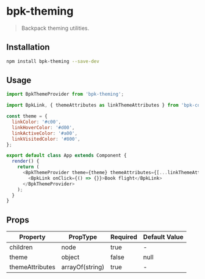 # bpk-theming

> Backpack theming utilities.

## Installation

```sh
npm install bpk-theming --save-dev
```

## Usage

```js
import BpkThemeProvider from 'bpk-theming';

import BpkLink, { themeAttributes as linkThemeAttributes } from 'bpk-component-link';

const theme = {
  linkColor: '#c00',
  linkHoverColor: '#d00',
  linkActiveColor: '#a00',
  linkVisitedColor: '#800',
};

export default class App extends Component {
  render() {
    return (
      <BpkThemeProvider theme={theme} themeAttributes={[...linkThemeAttributes]}>
        <BpkLink onClick={() => {}}>Book flight</BpkLink>
      </BpkThemeProvider>
    );
  }
}
```

## Props

| Property            | PropType        | Required | Default Value |
| -----------         | --------------- | -------- | ------------- |
| children            | node            | true     | -             |
| theme               | object          | false    | null          |
| themeAttributes     | arrayOf(string) | true     | -             |
